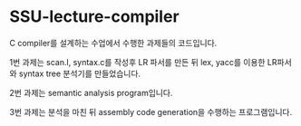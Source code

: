 # SSU-lecture-compiler
C compiler를 설계하는 수업에서 수행한 과제들의 코드입니다.

1번 과제는 scan.l, syntax.c를 작성후 LR 파서를 만든 뒤 lex, yacc를 이용한 LR파서와 syntax tree 분석기를 만들었습니다.

2번 과제는 semantic analysis program입니다.

3번 과제는 분석을 마친 뒤 assembly code generation을 수행하는 프로그램입니다.
